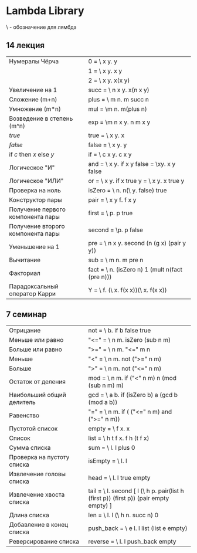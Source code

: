 # Lambda Library
\ - обозначение для лямбда

## 14 лекция
<p>
    <table>
        <tr>
            <td width="200px">Нумералы Чёрча</td>
            <td>0 = \ x y. y</td>
        </tr>
        <tr>
            <td width="200px"></td>
            <td>1 = \ x y. x y</td>
        </tr>
        <tr>
            <td width="200px"></td>
            <td>2 = \ x y. x(x y)</td>
        </tr>
        <tr>
            <td width="200px">Увеличение на 1</td>
            <td>succ = \ n x y. x(n x y)</td>
        </tr>
        <tr>
            <td width="200px">Сложение (m+n)</td>
            <td>plus = \ m n. m succ n</td>
        </tr>
        <tr>
            <td width="200px">Умножение (m*n)</td>
            <td>mul = \m n. m(plus n)</td>
        </tr>
        <tr>
            <td width="200px">Возведение в степень (m^n)</td>
            <td>exp = \m n x y. n m x y</td>
        </tr>
        <tr>
            <td width="200px"><i>true</td>
            <td>true = \ x y. x</td>
        </tr>
        <tr>
            <td width="200px"><i>false</td>
            <td>false = \ x y. y</td>
        </tr>
        <tr>
            <td width="200px">if <i>c</i> then <i>x</i> else <i>y</td>
            <td>if = \ c x y. c x y</td>
        </tr>
        <tr>
            <td width="200px">Логическое "И"</td>
            <td>and = \ x y. if x y false = \xy. x y false</td>
        </tr>
        <tr>
            <td width="200px">Логическое "ИЛИ"</td>
            <td>or = \ x y. if x true y = \ x y. x true y</td>
        </tr>
        <tr>
            <td width="200px">Проверка на ноль</td>
            <td>isZero = \ n. n(\ y. false) true</td>
        </tr>
        <tr>
            <td width="200px">Конструктор пары</td>
            <td>pair = \ x y f. f x y</td>
        </tr>
        <tr>
            <td width="200px">Получение первого компонента пары</td>
            <td>first = \ p. p true</td>
        </tr>
        <tr>
            <td width="200px">Получение второго компонента пары</td>
            <td>second = \p. p false</td>
        </tr>
        <tr>
            <td width="200px">Уменьшение на 1</td>
            <td>pre = \ n x y. second (n (g x) (pair y y))</td>
        </tr>
        <tr>
            <td width="200px">Вычитание</td>
            <td>sub = \ m n. m pre n</td>
        </tr>
        <tr>
            <td width="200px">Факториал</td>
            <td>fact = \ n. (isZero n) 1 (mult n(fact (pre n)))</td>
        </tr>
        <tr>
            <td width="200px">Парадоксальный оператор Карри</td>
            <td>Y = \ f. (\ x. f(x x))(\ x. f(x x))</td>
        </tr>
    </table>
</p>

## 7 семинар
<p>
    <table>
        <tr>
            <td width="200px">Отрицание</td>
            <td>not = \ b. if b false true</td>
        </tr>
        <tr>
            <td width="200px">Меньше или равно</td>
            <td>"<=" = \ n m. isZero (sub n m)</td>
        </tr>
        <tr>
            <td width="200px">Больше или равно</td>
            <td>">=" = \ n m. "<=" m n</td>
        </tr>
        <tr>
            <td width="200px">Меньше</td>
            <td>"<" = \ n m. not (">=" n m)</td>
        </tr>
        <tr>
            <td width="200px">Больше</td>
            <td>">" = \ n m. not ("<=" n m)</td>
        </tr>
        <tr>
            <td width="200px">Остаток от деления</td>
            <td>mod = \ n m. if ("<" n m) n (mod (sub n m) m)</td>
        </tr>
        <tr>
            <td width="200px">Наибольший общий делитель</td>
            <td>gcd = \ a b. if (isZero b) a (gcd b (mod a b))</td>
        </tr>
        <tr>
            <td width="200px">Равенство</td>
            <td>"=" = \ n m. if ( ("<=" n m) and (">=" n m))</td>
        </tr>
        <tr>
            <td width="200px">Пустотой список</td>
            <td>empty = \ f x. x</td>
        </tr>
        <tr>
            <td width="200px">Список</td>
            <td>list = \ h t f x. f h (t f x)</td>
        </tr>
        <tr>
            <td width="200px">Сумма списка</td>
            <td>sum = \ l. l plus 0</td>
        </tr>
        <tr>
            <td width="200px">Проверка на пустоту списка</td>
            <td>isEmpty = \ l. l</td>
        </tr>
        <tr>
            <td width="200px">Извлечение головы списка</td>
            <td>head = \ l. l true empty</td>
        </tr>
        <tr>
            <td width="200px">Извлечение хвоста списка</td>
            <td>tail =  \ l. second [ l (\ h p. pair(list h (first p)) (first p)) (pair empty empty) ]</td>
        </tr>
        <tr>
            <td width="200px">Длина списка</td>
            <td>len = \ l. l (\ h n. succ n) 0</td>
        </tr>
        <tr>
            <td width="200px">Добавление в конец списка</td>
            <td>push_back = \ e l. l list (list e empty) </td>
        </tr>
        <tr>
            <td width="200px">Реверсирование списка</td>
            <td>reverse = \ l. l push_back empty</td>
        </tr>
    </table>
</p>
